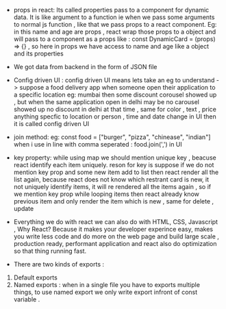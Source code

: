 - props in react: Its called properties pass to a component for dynamic data. It is like argument to a function ie when we pass some arguments to normal js function , like that we pass props to a react component.
  Eg: <DynamicCard name="xyz" age="23"> in this name and age are props , react wrap those props to a object and will pass to a component as a props like : const DynamicCard = (props) => {} , so here in props we have access to name and age like a object and its properties

- We got data from backend in the form of JSON file
- Config driven UI : config driven UI means lets take an eg to understand -> suppose a food delivery app when someone open their application to a specific location eg: mumbai then some discount corousel showed up , but when the same application open in delhi may be no carousel showed up no discount in delhi at that time , same for color , text , price anything specfic to location or person , time and date change in UI then it is called config driven UI

- join method: eg: const food = ["burger", "pizza", "chinease", "indian"] when i use in line with comma seperated : food.join(',') in UI
- key property: while using map we should mention unique key , beacuse react identify each item uniquely. reson for key is suppose if we do not mention key prop and some new item add to list then react render all the list again, because react does not know which restrant card is new, it not uniquely identify items, it will re rendered all the items again , so if we mention key prop while looping items then react already know previous item and only render the item which is new , same for delete , update

* Everything we do with react we can also do with HTML, CSS, Javascript , Why React? Because it makes your developer experince easy, makes you write less code and do more on the web page and build large scale , production ready, performant application and react also do optimization so that thing running fast.

* There are two kinds of exports : 
1. Default exports
2. Named exports : when in a single file you have to exports multiple things, to use named export we only write export infront of const variable .

